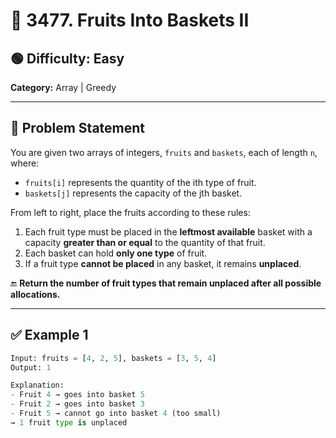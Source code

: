 # 🧺 3477. Fruits Into Baskets II

## 🟢 Difficulty: Easy  
**Category:** Array | Greedy

---

## 🧩 Problem Statement

You are given two arrays of integers, `fruits` and `baskets`, each of length `n`, where:

- `fruits[i]` represents the quantity of the ith type of fruit.
- `baskets[j]` represents the capacity of the jth basket.

From left to right, place the fruits according to these rules:

1. Each fruit type must be placed in the **leftmost available** basket with a capacity **greater than or equal** to the quantity of that fruit.
2. Each basket can hold **only one type** of fruit.
3. If a fruit type **cannot be placed** in any basket, it remains **unplaced**.

🔚 **Return the number of fruit types that remain unplaced after all possible allocations.**

---

## ✅ Example 1

```python
Input: fruits = [4, 2, 5], baskets = [3, 5, 4]
Output: 1

Explanation:
- Fruit 4 → goes into basket 5
- Fruit 2 → goes into basket 3
- Fruit 5 → cannot go into basket 4 (too small)
→ 1 fruit type is unplaced
```
